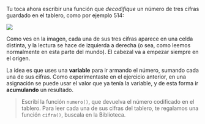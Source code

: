 Tu toca ahora escribir una función que _decodifique_ un número de tres cifras guardado en el tablero, como por ejemplo 514:

![](https://raw.githubusercontent.com/sagrado-corazon-alcal/mumuki-guia-fundamentos-variables/master/images/numero-514.png)

Como ves en la imagen, cada una de sus tres cifras aparece en una celda distinta, y la lectura se hace de izquierda a derecha (o sea, como leemos normalmente en esta parte del mundo). El cabezal va a empezar siempre en el origen.

La idea es que uses una **variable** para ir armando el número, sumando cada una de sus cifras. Como experimentaste en el ejercicio anterior, en una asignación se puede usar el valor que ya tenía la variable, y de esta forma ir **acumulando** un resultado.

> Escribí la función `numero()`, que devuelva el número codificado en el tablero. Para leer cada una de sus cifras del tablero, te regalamos una función `cifra()`, buscala en la Biblioteca.